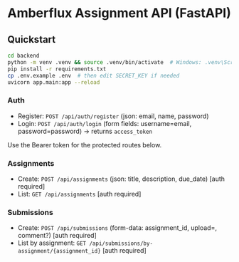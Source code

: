 # Amberflux Assignment API (FastAPI)

## Quickstart
```bash
cd backend
python -m venv .venv && source .venv/bin/activate  # Windows: .venv\Scripts\activate
pip install -r requirements.txt
cp .env.example .env  # then edit SECRET_KEY if needed
uvicorn app.main:app --reload
```

### Auth
- Register: `POST /api/auth/register` (json: email, name, password)
- Login: `POST /api/auth/login` (form fields: username=email, password=password) -> returns `access_token`

Use the Bearer token for the protected routes below.

### Assignments
- Create: `POST /api/assignments` (json: title, description, due_date) [auth required]
- List: `GET /api/assignments` [auth required]

### Submissions
- Create: `POST /api/submissions` (form-data: assignment_id, upload=<file>, comment?) [auth required]
- List by assignment: `GET /api/submissions/by-assignment/{assignment_id}` [auth required]
